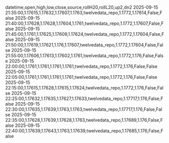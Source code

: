 datetime,open,high,low,close,source,rollH20,rollL20,up2,dn2
2025-09-15 21:35:00,1.17615,1.17632,1.17607,1.1763,twelvedata_repo,1.1772,1.17614,False,False
2025-09-15 21:40:00,1.17628,1.17628,1.17604,1.1761,twelvedata_repo,1.1772,1.17607,False,False
2025-09-15 21:45:00,1.1761,1.17625,1.17609,1.17624,twelvedata_repo,1.1772,1.17604,False,False
2025-09-15 21:50:00,1.17619,1.17621,1.176,1.17607,twelvedata_repo,1.1772,1.17604,False,False
2025-09-15 21:55:00,1.17606,1.17613,1.17602,1.1761,twelvedata_repo,1.1772,1.176,False,False
2025-09-15 22:00:00,1.1761,1.1761,1.1761,1.1761,twelvedata_repo,1.1772,1.176,False,False
2025-09-15 22:05:00,1.1761,1.1761,1.1761,1.1761,twelvedata_repo,1.1772,1.176,False,False
2025-09-15 22:15:00,1.17615,1.17628,1.17615,1.17624,twelvedata_repo,1.1772,1.176,False,False
2025-09-15 22:25:00,1.17632,1.17635,1.17627,1.17633,twelvedata_repo,1.17717,1.176,False,False
2025-09-15 22:30:00,1.17635,1.17639,1.1763,1.1763,twelvedata_repo,1.17717,1.176,False,False
2025-09-15 22:35:00,1.17628,1.17639,1.17628,1.1763,twelvedata_repo,1.17689,1.176,False,False
2025-09-15 22:40:00,1.17639,1.17643,1.1763,1.17639,twelvedata_repo,1.17685,1.176,False,False
